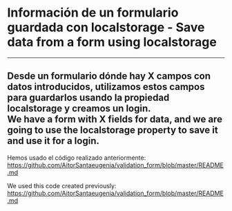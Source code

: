 # Información de un formulario guardada con localstorage - Save data from a form using localstorage <br>
-----------------------------------------------------------------------------------------------------------------------------------------
Desde un formulario dónde hay X campos con datos introducidos, utilizamos estos campos para guardarlos usando la propiedad localstorage y creamos un login.<br>
We have a form with X fields for data, and we are going to use the localstorage property to save it and use it for a login. 
-----------------------------------------------------------------------------------------------------------------------------------------

Hemos usado el código realizado anteriormente: <br>
https://github.com/AitorSantaeugenia/validation_form/blob/master/README.md

We used this code created previously: <br>
https://github.com/AitorSantaeugenia/validation_form/blob/master/README.md
